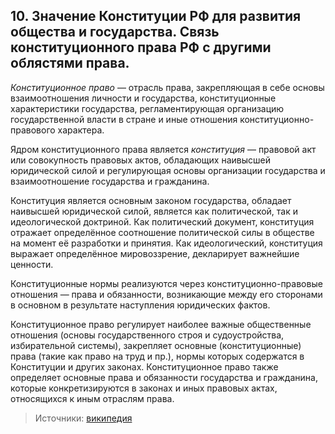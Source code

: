 ﻿## 10. Значение Конституции РФ для развития общества и государства. Связь конституционного права РФ с другими облястями права.

*Конституционное право* — отрасль права, закрепляющая в себе основы
взаимоотношения личности и государства, конституционные характеристики
государства, регламентирующая организацию государственной власти в стране
и иные отношения конституционно-правового характера.

Ядром конституционного права является *конституция* — правовой акт
или совокупность правовых актов, обладающих наивысшей юридической силой
и регулирующая основы организации государства и взаимоотношение государства
и гражданина.

Конституция является основным законом государства, обладает наивысшей
юридической силой, является как политической, так и идеологической доктриной.
Как политический документ, конституция отражает определённое соотношение
политической силы в обществе на момент её разработки и принятия.
Как идеологический, конституция выражает определённое мировоззрение,
декларирует важнейшие ценности.

Конституционные нормы реализуются через конституционно-правовые отношения —
права и обязанности, возникающие между его сторонами в основном в результате
наступления юридических фактов.

Конституционное право регулирует наиболее важные общественные отношения
(основы государственного строя и судоустройства, избирательной системы),
закрепляет основные (конституционные) права (такие как право на труд и пр.),
нормы которых содержатся в Конституции и других законах. Конституционное право
также определяет основные права и обязанности государства и гражданина, которые
конкретизируются в законах и иных правовых актах, относящихся к иным
отраслям права.

> Источники:
> [википедия](https://ru.wikipedia.org/wiki/Конституционное_право)
